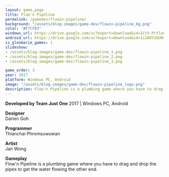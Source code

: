 ```yaml
---
layout: game_page
title: Flow'n Pipeline
permalink: /gamedev/flowin-pipeline/
background: "/assets/blog-images/game-dev/flowin-pipeline_bg.png"
color: "#F7CF83"
windows_url: https://drive.google.com/uc?export=download&id=1CtV-PrYluHxwPCdX06x8IRyDIXGq8YR4
android_url: https://drive.google.com/uc?export=download&id=1iZA0Y1UUNvRwMNUGmprYslVMI1yEHVgF
is_glenmarie_games: 1
slideshow:
- /assets/blog-images/game-dev/flowin-pipeline_1.png
- /assets/blog-images/game-dev/flowin-pipeline_2.png
- /assets/blog-images/game-dev/flowin-pipeline_3.png

game_order: 3
year: 2017
platform: Windows PC, Android
image: "/assets/blog-images/game-dev/flowin-pipeline_logo.png"
description: Flow'n Pipeline is a plumbing game where you have to drag and drop the pipes to get the water flowing the other end.
---
```


**Developed by Team Just One**
2017 | Windows PC, Android                 

**Designer**  
Darien Goh

**Programmer**  
Thianchai Phromsuwuwan 

**Artist**  
Jan Wong

**Gameplay**  
Flow'n Pipeline is a plumbing game where you have to drag and drop the pipes to get the water flowing the other end.